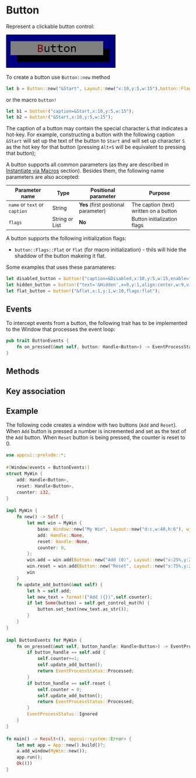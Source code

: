 # Button

Represent a clickable button control:

<img src="img/button.png" width=300/>

To create a button use `Button::new` method 
```rs
let b = Button::new("&Start", Layout::new("x:10,y:5,w:15"),botton::Flags::None);
```
or the macro `button!`
```rs
let b1 = button!("caption=&Start,x:10,y:5,w:15");
let b2 = button!("&Start,x:10,y:5,w:15");
```

The caption of a button may contain the special character `&` that indicates a hot-key. For example, constructing a button with the following caption `&Start` will set up the text of the button to `Start` and will set up character `S` as the hot key for that button (pressing `Alt+S` will be equivalent to pressing that button);

A button supports all common parameters (as they are described in [Instantiate via Macros](../instantiate_via_macros.md) section). Besides them, the following name parameters are also accepted:

| Parameter name | Type | Positional parameter  | Purpose |
|----------------|------|-----------------------|---------|
| `name` or `text` or `caption` | String | **Yes** (first postional parameter) | The caption (text) written on a button |
| `flags` | String or List| **No** | Button initialization flags |

A button supports the following initialization flags:
* `button::Flags::Flat` or `flat` (for macro initialization) - thils will hide the shaddow of the button makeing it flat.

Some examples that uses these paramateres:
```rs
let disabled_button = button!("caption=&Disabled,x:10,y:5,w:15,enable=false");
let hidden_button = button!("text='&Hidden',x=9,y:1,align:center,w:9,visible=false");
let flat_button = button!("&flat,x:1,y:1,w:10,flags:flat");
```

## Events
To intercept events from a button, the following trait has to be implemented to the Window that processes the event loop:
```rs
pub trait ButtonEvents {
    fn on_pressed(&mut self, button: Handle<Button>) -> EventProcessStatus {...}
}
```

## Methods

## Key association

## Example

The following code creates a window with two buttons (`Add` and `Reset`). When `Add` button is pressed a number is incremented and set as the text of the `Add` button. When `Reset` button is being pressed, the counter is reset to 0.

```rs
use appcui::prelude::*;

#[Window(events = ButtonEvents)]
struct MyWin {
    add: Handle<Button>,
    reset: Handle<Button>,
    counter: i32,
}

impl MyWin {
    fn new() -> Self {
        let mut win = MyWin {
            base: Window::new("My Win", Layout::new("d:c,w:40,h:6"), window::Flags::None),
            add: Handle::None,
            reset: Handle::None,
            counter: 0,
        };
        win.add = win.add(Button::new("Add (0)", Layout::new("x:25%,y:2,w:13,a:c"), button::Flags::None));
        win.reset = win.add(Button::new("Reset", Layout::new("x:75%,y:2,w:13,a:c",), button::Flags::None));
        win
    }
    fn update_add_button(&mut self) {
        let h = self.add;
        let new_text = format!("Add ({})",self.counter);
        if let Some(button) = self.get_control_mut(h) {
            button.set_text(new_text.as_str());
        }
    }
}

impl ButtonEvents for MyWin {
    fn on_pressed(&mut self, button_handle: Handle<Button>) -> EventProcessStatus {
        if button_handle == self.add {
            self.counter+=1;
            self.update_add_button();
            return EventProcessStatus::Processed;
        }
        if button_handle == self.reset {
            self.counter = 0;
            self.update_add_button();
            return EventProcessStatus::Processed;
        }
        EventProcessStatus::Ignored
    }
}

fn main() -> Result<(), appcui::system::Error> {
    let mut app = App::new().build()?;
    a.add_window(MyWin::new());
    app.run();
    Ok(())
}
```